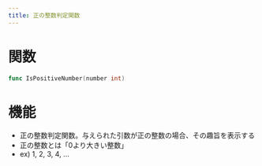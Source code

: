 ```yaml
---
title: 正の整数判定関数
---
```

# 関数
```go
func IsPositiveNumber(number int)
```

# 機能
- 正の整数判定関数。与えられた引数が正の整数の場合、その趣旨を表示する
- 正の整数とは「0より大きい整数」
- ex) 1, 2, 3, 4, ...